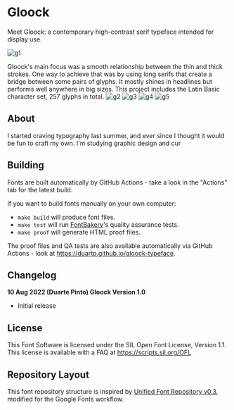 # Gloock

Meet Gloock: a contemporary high-contrast serif typeface intended for display use. 

![g1](https://user-images.githubusercontent.com/53453513/184181118-88a6f2c8-d397-4e17-b924-79974d39f17a.jpg)

Gloock's main focus was a smooth relationship between the thin and thick strokes. One way to achieve that was by using long serifs that create a bridge between some pairs of glyphs. It mostly shines in headlines but performs well anywhere in big sizes.
This project includes the Latin Basic character set, 257 glyphs in total.
![g2](https://user-images.githubusercontent.com/53453513/184181261-45799deb-3f99-466a-9b64-67c34f3e3a29.jpg)
![g3](https://user-images.githubusercontent.com/53453513/184181303-76936504-4c8d-4498-b645-6df59acd6d71.jpg)
![g4](https://user-images.githubusercontent.com/53453513/184181324-f11b413d-5d1c-4cee-b7a9-169d0e5fb858.jpg)
![g5](https://user-images.githubusercontent.com/53453513/184181337-270782fe-2a4d-4aa1-8dfd-932364634242.jpg)



## About

I started craving typography last summer, and ever since I thought it would be fun to craft my own. I'm studying graphic design and cur

## Building

Fonts are built automatically by GitHub Actions - take a look in the "Actions" tab for the latest build.

If you want to build fonts manually on your own computer:

* `make build` will produce font files.
* `make test` will run [FontBakery](https://github.com/googlefonts/fontbakery)'s quality assurance tests.
* `make proof` will generate HTML proof files.

The proof files and QA tests are also available automatically via GitHub Actions - look at https://duartp.github.io/gloock-typeface.

## Changelog

**10 Aug 2022 (Duarte Pinto) Gloock Version 1.0**
- Initial release

## License

This Font Software is licensed under the SIL Open Font License, Version 1.1.
This license is available with a FAQ at
https://scripts.sil.org/OFL

## Repository Layout

This font repository structure is inspired by [Unified Font Repository v0.3](https://github.com/unified-font-repository/Unified-Font-Repository), modified for the Google Fonts workflow.
